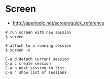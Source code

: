 # Screen

* http://aperiodic.net/screen/quick_reference

```
# run screen with new session
$ screen

# attach to a running session
$ screen -x
```

```
C-a d detach current session
C-a c create session
C-a n next session in list
C-a " show list of sessions
```
